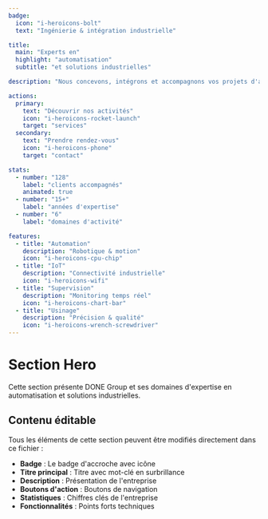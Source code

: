 ```yaml
---
badge:
  icon: "i-heroicons-bolt"
  text: "Ingénierie & intégration industrielle"

title:
  main: "Experts en"
  highlight: "automatisation"
  subtitle: "et solutions industrielles"

description: "Nous concevons, intégrons et accompagnons vos projets d'automatisation, d'informatique industrielle et de mécanique de précision pour une industrie plus performante."

actions:
  primary:
    text: "Découvrir nos activités"
    icon: "i-heroicons-rocket-launch"
    target: "services"
  secondary:
    text: "Prendre rendez‑vous"
    icon: "i-heroicons-phone"
    target: "contact"

stats:
  - number: "128"
    label: "clients accompagnés"
    animated: true
  - number: "15+"
    label: "années d'expertise"
  - number: "6"
    label: "domaines d'activité"

features:
  - title: "Automation"
    description: "Robotique & motion"
    icon: "i-heroicons-cpu-chip"
  - title: "IoT"
    description: "Connectivité industrielle"
    icon: "i-heroicons-wifi"
  - title: "Supervision"
    description: "Monitoring temps réel"
    icon: "i-heroicons-chart-bar"
  - title: "Usinage"
    description: "Précision & qualité"
    icon: "i-heroicons-wrench-screwdriver"
---
```


# Section Hero

Cette section présente DONE Group et ses domaines d'expertise en automatisation et solutions industrielles.

## Contenu éditable

Tous les éléments de cette section peuvent être modifiés directement dans ce fichier :

- **Badge** : Le badge d'accroche avec icône
- **Titre principal** : Titre avec mot-clé en surbrillance
- **Description** : Présentation de l'entreprise
- **Boutons d'action** : Boutons de navigation
- **Statistiques** : Chiffres clés de l'entreprise
- **Fonctionnalités** : Points forts techniques